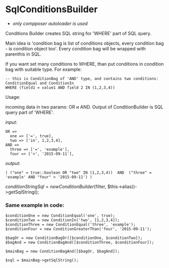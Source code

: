 # SqlConditionsBuilder

* _only compposer autoloader is used_

Conditions Builder creates SQL string for 'WHERE' part of SQL query.

Main idea is 'condition bag is list of conditions objects, every condition bag - is condition object too'.
Every condition bag will be wrapped with parenthis in SQL.

If you want set many conditions to WHERE, than put conditions in condition bag with suitable type. For example:
```
-- this is ConditionBag of 'AND' type, and contains two conditions: ConditionEqual and ConditionIn
WHERE (field1 = value1 AND field 2 IN (1,2,3,4))
```




Usage:

incoming data in two params: OR и AND. Output of ConditionBuilder is SQL query part of 'WHERE'.

*input:*
```
OR => 
  one => ['=', true],
  two => ['in', 1,2,3,4],
AND =>
  three => ['=', 'example'],
  four => ['>', '2015-09-11'],
```

*output:*
```
( ("one" = true::boolean OR "two" IN (1,2,3,4))  AND  ("three" = 'example' AND "four" > '2015-09-11') ) 
```

$conditionStringSql = new ConditionBuilder($filter, $this->alias))->getSqlString();

### Same example in code:
```
$conditionOne = new ConditionEqual('one', true);
$conditionTwo = new ConditionIn('two', [1,2,3,4]);
$conditionThree = new ConditionEqual('three', 'example');
$conditionFour = new ConditionGreaterThan('four', '2015-09-11');

$bagOr = new ConditionBagOr([$conditionOne, $conditionTwo]);
$bagAnd = new ConditionBagAnd([$conditionThree, $conditionFour]);

$mainBag = new ConditionBagAnd([$bagOr, $bagAnd]);

$sql = $mainBag->getSqlString();
```
